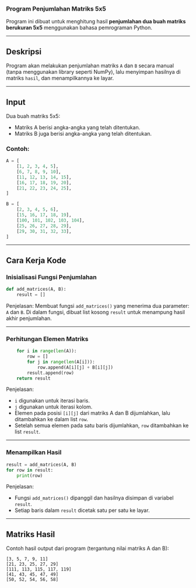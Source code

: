 ### Program Penjumlahan Matriks 5x5

Program ini dibuat untuk menghitung hasil **penjumlahan dua buah matriks berukuran 5x5** menggunakan bahasa pemrograman Python.

---

## Deskripsi

Program akan melakukan penjumlahan matriks `A` dan `B` secara manual (tanpa menggunakan library seperti NumPy), lalu menyimpan hasilnya di matriks `hasil`, dan menampilkannya ke layar.

---

## Input

Dua buah matriks 5x5:

- Matriks A berisi angka-angka yang telah ditentukan.
- Matriks B juga berisi angka-angka yang telah ditentukan.

### Contoh:

```python
A = [
    [1, 2, 3, 4, 5],
    [6, 7, 8, 9, 10],
    [11, 12, 13, 14, 15],
    [16, 17, 18, 19, 20],   
    [21, 22, 23, 24, 25],
]

B = [
    [2, 3, 4, 5, 6],
    [15, 16, 17, 18, 19],
    [100, 101, 102, 103, 104],
    [25, 26, 27, 28, 29],
    [29, 30, 31, 32, 33],
]
```

---

## Cara Kerja Kode

### Inisialisasi Fungsi Penjumlahan

```python
def add_matrices(A, B):
    result = []
```

Penjelasan:
Membuat fungsi `add_matrices()` yang menerima dua parameter: `A` dan `B`. Di dalam fungsi, dibuat list kosong `result` untuk menampung hasil akhir penjumlahan.

---

### Perhitungan Elemen Matriks

```python
    for i in range(len(A)):
        row = []
        for j in range(len(A[i])):
            row.append(A[i][j] + B[i][j])
        result.append(row)
    return result
```

Penjelasan:
- `i` digunakan untuk iterasi baris.
- `j` digunakan untuk iterasi kolom.
- Elemen pada posisi `[i][j]` dari matriks A dan B dijumlahkan, lalu ditambahkan ke dalam list `row`.
- Setelah semua elemen pada satu baris dijumlahkan, `row` ditambahkan ke list `result`.

---

### Menampilkan Hasil

```python
result = add_matrices(A, B)
for row in result:
    print(row)
```

Penjelasan:
- Fungsi `add_matrices()` dipanggil dan hasilnya disimpan di variabel `result`.
- Setiap baris dalam `result` dicetak satu per satu ke layar.

---

## Matriks Hasil

Contoh hasil output dari program (tergantung nilai matriks A dan B):

```
[3, 5, 7, 9, 11]
[21, 23, 25, 27, 29]
[111, 113, 115, 117, 119]
[41, 43, 45, 47, 49]
[50, 52, 54, 56, 58]
```
